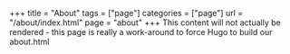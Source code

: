 +++
title = "About"
tags = ["page"]
categories = ["page"]
url = "/about/index.html"
page = "about"
+++
This content will not actually be rendered - this page is really a work-around to force Hugo to build our about.html